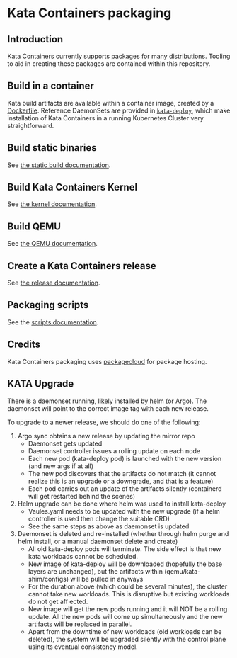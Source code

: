 # Kata Containers packaging

## Introduction

Kata Containers currently supports packages for many distributions. Tooling to
aid in creating these packages are contained within this repository.

## Build in a container

Kata build artifacts are available within a container image, created by a
[Dockerfile](kata-deploy/Dockerfile). Reference DaemonSets are provided in
[`kata-deploy`](kata-deploy), which make installation of Kata Containers in a
running Kubernetes Cluster very straightforward.

## Build static binaries

See [the static build documentation](static-build).

## Build Kata Containers Kernel

See [the kernel documentation](kernel).

## Build QEMU

See [the QEMU documentation](qemu).

## Create a Kata Containers release

See [the release documentation](release).

## Packaging scripts

See the [scripts documentation](scripts).

## Credits

Kata Containers packaging uses [packagecloud](https://packagecloud.io) for
package hosting.

## KATA Upgrade
There is a daemonset running, likely installed by helm (or Argo). The daemonset will point to the correct image tag with each new release.

To upgrade to a newer release, we should do one of the following:

1. Argo sync obtains a new release by updating the mirror repo
    * Daemonset gets updated
    * Daemonset controller issues a rolling update on each node
    * Each new pod (kata-deploy pod) is launched with the new version (and new args if at all)
    * The new pod discovers that the artifacts do not match (it cannot realize this is an upgrade or a downgrade, and that is a feature)
    * Each pod carries out an update of the artifacts silently (containerd will get restarted behind the scenes)
2. Helm upgrade can be done where helm was used to install kata-deploy
    * Vaules.yaml needs to be updated with the new upgrade (if a helm controller is used then change the suitable CRD)
    * See the same steps as above as daemonset is updated
3. Daemonset is deleted and re-installed (whether through helm purge and helm install, or a manual daemonset delete and create)
    * All old kata-deploy pods will terminate. The side effect is that new kata workloads cannot be scheduled.
    * New image of kata-deploy will be downloaded (hopefully the base layers are unchanged), but the artifacts within (qemu/kata-shim/configs) will be pulled
in anyways
    * For the duration above (which could be several minutes), the cluster cannot take new workloads. This is disruptive but existing workloads do not get aff
ected.
    * New image will get the new pods running and it will NOT be a rolling update. All the new pods will come up simultaneously and the new artifacts will be
replaced in parallel.
    * Apart from the downtime of new workloads (old workloads can be deleted), the system will be upgraded silently with the control plane using its eventual
consistency model.

